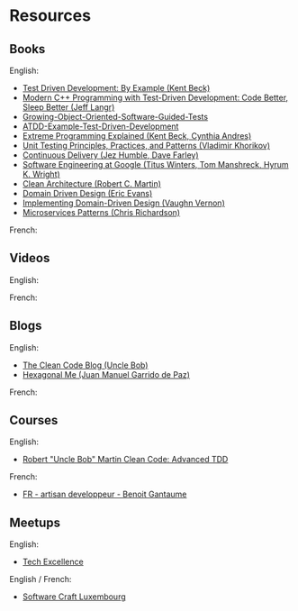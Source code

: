 # Resources

## Books

<!--- TODO: VC -> JB: I saw you had Test Driven Development as a title, but I see we also need languages too, I don't know if it should be by language, and then later subcategorize? -->

English:
- [Test Driven Development: By Example (Kent Beck)](https://www.amazon.com/Test-Driven-Development-Kent-Beck-ebook/dp/B095SQ9WP4)
- [Modern C++ Programming with Test-Driven Development: Code Better, Sleep Better (Jeff Langr)](https://www.amazon.com/Modern-Programming-Test-Driven-Development-Better-ebook/dp/B00HUEG8M8)
- [Growing-Object-Oriented-Software-Guided-Tests](https://www.amazon.com/Growing-Object-Oriented-Software-Guided-Tests/dp/0321503627)
- [ATDD-Example-Test-Driven-Development](https://www.amazon.com/ATDD-Example-Test-Driven-Development-Addison-Wesley/dp/0321784154)
- [Extreme Programming Explained (Kent Beck, Cynthia Andres)](https://www.amazon.com/Extreme-Programming-Explained-Embrace-Change/dp/0321278658)
- [Unit Testing Principles, Practices, and Patterns (Vladimir Khorikov)](https://www.amazon.com/Unit-Testing-Principles-Practices-Patterns/dp/1617296279)
- [Continuous Delivery (Jez Humble, Dave Farley)](https://www.amazon.com/Continuous-Delivery-Deployment-Automation-Addison-Wesley-ebook/dp/B003YMNVC0)
- [Software Engineering at Google (Titus Winters, Tom Manshreck, Hyrum K. Wright)](https://www.amazon.com/Software-Engineering-Google-Lessons-Programming/dp/1492082791)
- [Clean Architecture (Robert C. Martin)](https://www.amazon.com/Clean-Architecture-Craftsmans-Software-Structure-ebook/dp/B075LRM681)
- [Domain Driven Design (Eric Evans)](https://www.amazon.com/Domain-Driven-Design-Tackling-Complexity-Software-ebook/dp/B00794TAUG)
- [Implementing Domain-Driven Design (Vaughn Vernon)](https://www.amazon.com/Implementing-Domain-Driven-Design-Vaughn-Vernon-ebook/dp/B00BCLEBN8)
- [Microservices Patterns (Chris Richardson)](https://www.amazon.com/Microservices-Patterns-examples-Chris-Richardson-ebook/dp/B09782192F)

French:

## Videos

English:

French:

## Blogs

English:
- [The Clean Code Blog (Uncle Bob)](https://blog.cleancoder.com/)
- [Hexagonal Me (Juan Manuel Garrido de Paz)](https://jmgarridopaz.github.io/)

French:

## Courses

English:
- [Robert "Uncle Bob" Martin Clean Code: Advanced TDD](https://cleancoders.com/library/all)

French:
- [FR - artisan developpeur - Benoit Gantaume](https://compagnon.artisandeveloppeur.fr/courses)

## Meetups

English:
- [Tech Excellence](https://www.meetup.com/techexcellence/)

English / French:
- [Software Craft Luxembourg](https://www.meetup.com/software-craft-luxembourg/)
